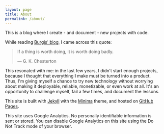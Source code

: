 ```yaml
---
layout: page
title: About
permalink: /about/
---
```


This is a blog where I create - and document - new projects with code.

While reading [Burgis' blog](https://www.stephanieburgis.com/2018/01/new-year-new-re-discoveries/), I came across this quote:

> If a thing is worth doing, it is worth doing badly.
>
> &mdash; G. K. Chesterton

This resonated with me: in the last few years, I didn't start enough projects, because I thought that everything I make must be turned into a product. Thus, I'm giving myself a chance to try new technology without worrying about making it deployable, reliable, monetizable, or even work at all. It's an opportunity to challenge myself, fail a few times, and document the lessons.

This site is built with [Jekyll](https://jekyllrb.com/) with the [Minima](https://github.com/jekyll/minima) theme, and hosted on [GitHub Pages](https://github.com/zhuowei/worthdoingbadly.com).

This site uses Google Analytics. No personally identifiable information is sent or stored. You can disable Google Analytics on this site using the Do Not Track mode of your browser.
